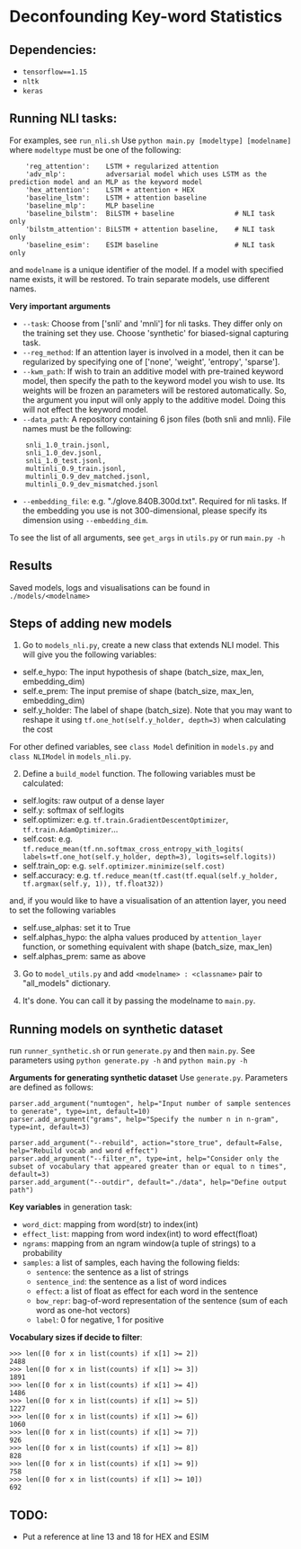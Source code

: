 # Deconfounding Key-word Statistics

## Dependencies:
- `tensorflow==1.15`
- `nltk`
- `keras`

## Running NLI tasks:
For examples, see `run_nli.sh`
Use `python main.py [modeltype] [modelname]` where `modeltype` must be one of the following:
```
    'reg_attention':    LSTM + regularized attention
    'adv_mlp':          adversarial model which uses LSTM as the prediction model and an MLP as the keyword model
    'hex_attention':    LSTM + attention + HEX
    'baseline_lstm':    LSTM + attention baseline
    'baseline_mlp':     MLP baseline
    'baseline_bilstm':  BiLSTM + baseline               # NLI task only
    'bilstm_attention': BiLSTM + attention baseline,    # NLI task only
    'baseline_esim':    ESIM baseline                   # NLI task only
```
and `modelname` is a unique identifier of the model. If a model with specified name exists, it will be restored.
To train separate models, use different names.

**Very important arguments**
- `--task`: Choose from ['snli' and 'mnli'] for nli tasks. They differ only on the training set they use.
Choose 'synthetic' for biased-signal capturing task.
- `--reg_method`: If an attention layer is involved in a model, then it can be regularized by specifying one of
['none', 'weight', 'entropy', 'sparse'].
- `--kwm_path`: If wish to train an additive model with pre-trained keyword model, then specify the path to the
keyword model you wish to use. Its weights will be frozen an parameters will be restored automatically. So, the
argument you input will only apply to the additive model. Doing this will not effect the keyword model.
- `--data_path`: A repository containing 6 json files (both snli and mnli). File names must be the following:
```
    snli_1.0_train.jsonl,
    snli_1.0_dev.jsonl,
    snli_1.0_test.jsonl,
    multinli_0.9_train.jsonl,
    multinli_0.9_dev_matched.jsonl,
    multinli_0.9_dev_mismatched.jsonl
```
- `--embedding_file`: e.g. "./glove.840B.300d.txt". Required for nli tasks. If the embedding you use is not
300-dimensional, please specify its dimension using `--embedding_dim`.

To see the list of all arguments, see `get_args` in `utils.py` or run `main.py -h`

## Results
Saved models, logs and visualisations can be found in `./models/<modelname>`

## Steps of adding new models
1. Go to `models_nli.py`, create a new class that extends NLI model. This will give you the following variables:
- self.e_hypo: The input hypothesis of shape (batch_size, max_len, embedding_dim)
- self.e_prem: The input premise of shape (batch_size, max_len, embedding_dim)
- self.y_holder: The label of shape (batch_size). Note that you may want to reshape it using
`tf.one_hot(self.y_holder, depth=3)` when calculating the cost

For other defined variables, see `class Model` definition in `models.py` and `class NLIModel` in `models_nli.py`.


2. Define a `build_model` function. The following variables must be calculated:
- self.logits: raw output of a dense layer
- self.y: softmax of self.logits
- self.optimizer: e.g. `tf.train.GradientDescentOptimizer`, `tf.train.AdamOptimizer`...
- self.cost: e.g. `tf.reduce_mean(tf.nn.softmax_cross_entropy_with_logits(
            labels=tf.one_hot(self.y_holder, depth=3), logits=self.logits))`
- self.train_op: e.g. `self.optimizer.minimize(self.cost)`
- self.accuracy: e.g. `tf.reduce_mean(tf.cast(tf.equal(self.y_holder, tf.argmax(self.y, 1)), tf.float32))`

and, if you would like to have a visualisation of an attention layer, you need to set the following variables
- self.use_alphas: set it to True
- self.alphas_hypo: the alpha values produced by `attention_layer` function, or something equivalent
with shape (batch_size, max_len)
- self.alphas_prem: same as above

3. Go to `model_utils.py` and add `<modelname> : <classname>` pair to "all_models" dictionary.

4. It's done. You can call it by passing the modelname to `main.py`.


## Running models on synthetic dataset
run `runner_synthetic.sh` or run `generate.py` and then `main.py`.
See parameters using `python generate.py -h` and `python main.py -h`

**Arguments for generating synthetic dataset**
Use `generate.py`. Parameters are defined as follows:
```
parser.add_argument("numtogen", help="Input number of sample sentences to generate", type=int, default=10)
parser.add_argument("grams", help="Specify the number n in n-gram", type=int, default=3)

parser.add_argument("--rebuild", action="store_true", default=False, help="Rebuild vocab and word effect")
parser.add_argument("--filter_n", type=int, help="Consider only the subset of vocabulary that appeared greater than or equal to n times", default=3)
parser.add_argument("--outdir", default="./data", help="Define output path")
```

**Key variables** in generation task:
- `word_dict`: mapping from word(str) to index(int)
- `effect_list`: mapping from word index(int) to word effect(float)
- `ngrams`: mapping from an ngram window(a tuple of strings) to a probability
- `samples`: a list of samples, each having the following fields:
    * `sentence`: the sentence as a list of strings
    * `sentence_ind`: the sentence as a list of word indices
    * `effect`: a list of float as effect for each word in the sentence
    * `bow_repr`: bag-of-word representation of the sentence (sum of each word as one-hot vectors)
    * `label`: 0 for negative, 1 for positive


**Vocabulary sizes if decide to filter**:
```
>>> len([0 for x in list(counts) if x[1] >= 2])
2488
>>> len([0 for x in list(counts) if x[1] >= 3])
1891
>>> len([0 for x in list(counts) if x[1] >= 4])
1486
>>> len([0 for x in list(counts) if x[1] >= 5])
1227
>>> len([0 for x in list(counts) if x[1] >= 6])
1060
>>> len([0 for x in list(counts) if x[1] >= 7])
926
>>> len([0 for x in list(counts) if x[1] >= 8])
828
>>> len([0 for x in list(counts) if x[1] >= 9])
758
>>> len([0 for x in list(counts) if x[1] >= 10])
692
```

## TODO:
- Put a reference at line 13 and 18 for HEX and ESIM


